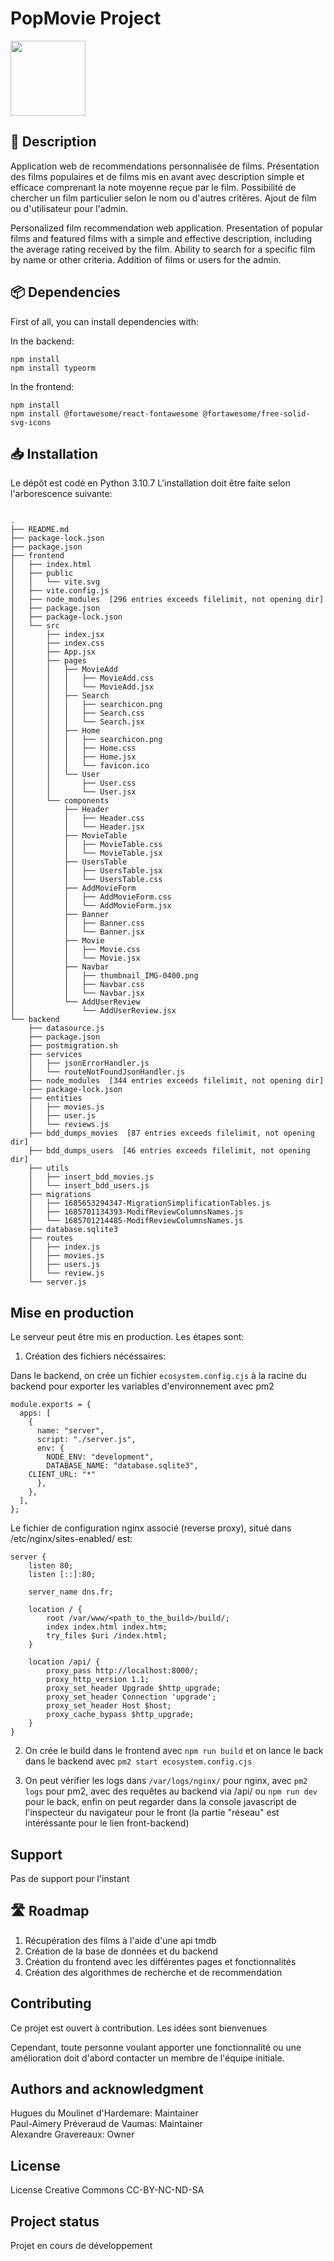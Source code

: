 # PopMovie Project

<img src="./popmovie-frontend/src/components/Navbar/thumbnail_IMG-0400.png" width="120">

## 📖 Description

Application web de recommendations personnalisée de films. Présentation des films populaires et de films mis en avant avec description simple et efficace comprenant la note moyenne reçue par le film. Possibilité de chercher un film particulier selon le nom ou d'autres critères. Ajout de film ou d'utilisateur pour l'admin.

Personalized film recommendation web application. Presentation of popular films and featured films with a simple and effective description, including the average rating received by the film. Ability to search for a specific film by name or other criteria. Addition of films or users for the admin.

## 📦 Dependencies

First of all, you can install dependencies with:

In the backend:
```
npm install
npm install typeorm
```

In the frontend:
```
npm install
npm install @fortawesome/react-fontawesome @fortawesome/free-solid-svg-icons
```

## 📥 Installation

Le dépôt est codé en Python 3.10.7
L'installation doit être faite selon l'arborescence suivante:

```

.
├── README.md
├── package-lock.json
├── package.json
├── frontend
│   ├── index.html
│   ├── public
│   │   └── vite.svg
│   ├── vite.config.js
│   ├── node_modules  [296 entries exceeds filelimit, not opening dir]
│   ├── package.json
│   ├── package-lock.json
│   └── src
│       ├── index.jsx
│       ├── index.css
│       ├── App.jsx
│       ├── pages
│       │   ├── MovieAdd
│       │   │   ├── MovieAdd.css
│       │   │   └── MovieAdd.jsx
│       │   ├── Search
│       │   │   ├── searchicon.png
│       │   │   ├── Search.css
│       │   │   └── Search.jsx
│       │   ├── Home
│       │   │   ├── searchicon.png
│       │   │   ├── Home.css
│       │   │   ├── Home.jsx
│       │   │   └── favicon.ico
│       │   └── User
│       │       ├── User.css
│       │       └── User.jsx
│       └── components
│           ├── Header
│           │   ├── Header.css
│           │   └── Header.jsx
│           ├── MovieTable
│           │   ├── MovieTable.css
│           │   └── MovieTable.jsx
│           ├── UsersTable
│           │   ├── UsersTable.jsx
│           │   └── UsersTable.css
│           ├── AddMovieForm
│           │   ├── AddMovieForm.css
│           │   └── AddMovieForm.jsx
│           ├── Banner
│           │   ├── Banner.css
│           │   └── Banner.jsx
│           ├── Movie
│           │   ├── Movie.css
│           │   └── Movie.jsx
│           ├── Navbar
│           │   ├── thumbnail_IMG-0400.png
│           │   ├── Navbar.css
│           │   └── Navbar.jsx
│           └── AddUserReview
│               └── AddUserReview.jsx
└── backend
    ├── datasource.js
    ├── package.json
    ├── postmigration.sh
    ├── services
    │   ├── jsonErrorHandler.js
    │   └── routeNotFoundJsonHandler.js
    ├── node_modules  [344 entries exceeds filelimit, not opening dir]
    ├── package-lock.json
    ├── entities
    │   ├── movies.js
    │   ├── user.js
    │   └── reviews.js
    ├── bdd_dumps_movies  [87 entries exceeds filelimit, not opening dir]
    ├── bdd_dumps_users  [46 entries exceeds filelimit, not opening dir]
    ├── utils
    │   ├── insert_bdd_movies.js
    │   └── insert_bdd_users.js
    ├── migrations
    │   ├── 1685653294347-MigrationSimplificationTables.js
    │   ├── 1685701134393-ModifReviewColumnsNames.js
    │   └── 1685701214485-ModifReviewColumnsNames.js
    ├── database.sqlite3
    ├── routes
    │   ├── index.js
    │   ├── movies.js
    │   ├── users.js
    │   └── review.js
    └── server.js

```

## Mise en production

Le serveur peut être mis en production. Les étapes sont:

1) Création des fichiers nécéssaires:

Dans le backend, on crée un fichier `ecosystem.config.cjs` à la racine du backend pour exporter les variables d'environnement avec pm2

```
module.exports = {
  apps: [
    {
      name: "server",
      script: "./server.js",
      env: {
        NODE_ENV: "development",
        DATABASE_NAME: "database.sqlite3",
	CLIENT_URL: "*"
      },
    },
  ],
};
```

Le fichier de configuration nginx associé (reverse proxy), situé dans /etc/nginx/sites-enabled/ est:

```
server {
	listen 80;
	listen [::]:80;

	server_name dns.fr;

	location / {
		root /var/www/<path_to_the_build>/build/;
		index index.html index.htm;
		try_files $uri /index.html;
	}

	location /api/ {
		proxy_pass http://localhost:8000/;
		proxy_http_version 1.1;
		proxy_set_header Upgrade $http_upgrade;
		proxy_set_header Connection 'upgrade';
		proxy_set_header Host $host;
		proxy_cache_bypass $http_upgrade;
	}
}
```

2) On crée le build dans le frontend avec `npm run build` et on lance le back dans le backend avec `pm2 start ecosystem.config.cjs`

3) On peut vérifier les logs dans `/var/logs/nginx/` pour nginx, avec `pm2 logs` pour pm2, avec des requêtes au backend via /api/<route> ou `npm run dev` pour le back, enfin on peut regarder dans la console javascript de l'inspecteur du navigateur pour le front (la partie "réseau" est intéréssante pour le lien front-backend)

## Support

Pas de support pour l'instant

## 🛣️ Roadmap

1. Récupération des films à l'aide d'une api tmdb
2. Création de la base de données et du backend
3. Création du frontend avec les différentes pages et fonctionnalités
4. Création des algorithmes de recherche et de recommendation

## Contributing

Ce projet est ouvert à contribution. Les idées sont bienvenues

Cependant, toute personne voulant apporter une fonctionnalité ou une amélioration doit d'abord contacter un membre de l'équipe initiale.

## Authors and acknowledgment

Hugues du Moulinet d'Hardemare: Maintainer  
Paul-Aimery Préveraud de Vaumas: Maintainer  
Alexandre Gravereaux: Owner

## License

License Creative Commons CC-BY-NC-ND-SA

## Project status

Projet en cours de développement
